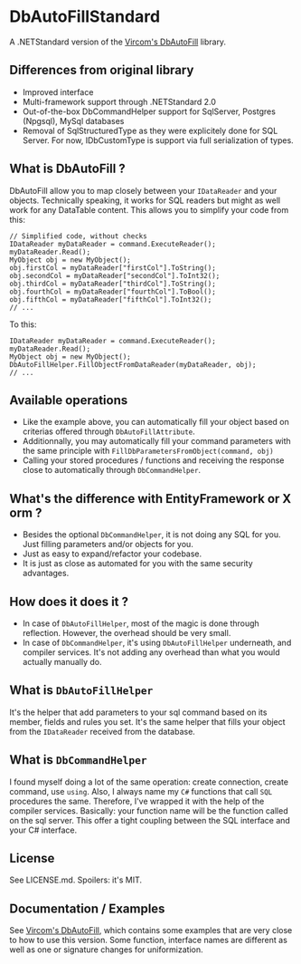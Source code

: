 # DbAutoFillStandard
A .NETStandard version of the [Vircom's DbAutoFill](https://github.com/VircomOpenSource/DbAutoFill) library.

## Differences from original library
* Improved interface
* Multi-framework support through .NETStandard 2.0 
* Out-of-the-box DbCommandHelper support for SqlServer, Postgres (Npgsql), MySql databases
* Removal of SqlStructuredType as they were explicitely done for SQL Server. For now, IDbCustomType is support via full serialization of types.

## What is DbAutoFill ?
DbAutoFill allow you to map closely between your `IDataReader` and your objects. Technically speaking, it works for SQL readers but might as well work for any DataTable content.
This allows you to simplify your code from this:  
```
// Simplified code, without checks
IDataReader myDataReader = command.ExecuteReader();
myDataReader.Read();
MyObject obj = new MyObject();
obj.firstCol = myDataReader["firstCol"].ToString();
obj.secondCol = myDataReader["secondCol"].ToInt32();
obj.thirdCol = myDataReader["thirdCol"].ToString();
obj.fourthCol = myDataReader["fourthCol"].ToBool();
obj.fifthCol = myDataReader["fifthCol"].ToInt32();
// ...
```
To this:
```
IDataReader myDataReader = command.ExecuteReader();
myDataReader.Read();
MyObject obj = new MyObject();
DbAutoFillHelper.FillObjectFromDataReader(myDataReader, obj);
// ...
```

## Available operations
* Like the example above, you can automatically fill your object based on criterias offered through `DbAutoFillAttribute`.
* Additionnally, you may automatically fill your command parameters with the same principle with `FillDbParametersFromObject(command, obj)`
* Calling your stored procedures / functions and receiving the response close to automatically through `DbCommandHelper`.

## What's the difference with EntityFramework or X orm ?
* Besides the optional `DbCommandHelper`, it is not doing any SQL for you. Just filling parameters and/or objects for you.
* Just as easy to expand/refactor your codebase. 
* It is just as close as automated for you with the same security advantages.

## How does it does it ?
* In case of `DbAutoFillHelper`, most of the magic is done through reflection. However, the overhead should be very small.
* In case of `DbCommandHelper`, it's using `DbAutoFillHelper` underneath, and compiler services. It's not adding any overhead than what you would actually manually do.

## What is `DbAutoFillHelper`
It's the helper that add parameters to your sql command based on its member, fields and rules you set.
It's the same helper that fills your object from the `IDataReader` received from the database.

## What is `DbCommandHelper`
I found myself doing a lot of the same operation: create connection, create command, use `using`. 
Also, I always name my `C#` functions that call `SQL` procedures the same. Therefore, I've wrapped it 
with the help of the compiler services. Basically: your function name will be the function called on the sql server.
This offer a tight coupling between the SQL interface and your C# interface. 

## License
See LICENSE.md. Spoilers: it's MIT.

## Documentation / Examples
See [Vircom's DbAutoFill](https://github.com/VircomOpenSource/DbAutoFill), which contains some examples that are very close to how to use this version.
Some function, interface names are different as well as one or signature changes for uniformization.
